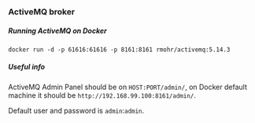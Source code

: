 ### ActiveMQ broker

##### Running ActiveMQ on Docker
    
    docker run -d -p 61616:61616 -p 8161:8161 rmohr/activemq:5.14.3
    
##### Useful info

ActiveMQ Admin Panel should be on `HOST:PORT/admin/`, on Docker default machine 
it should be `http://192.168.99.100:8161/admin/`. 

Default user and password is `admin`:`admin`. 
 
